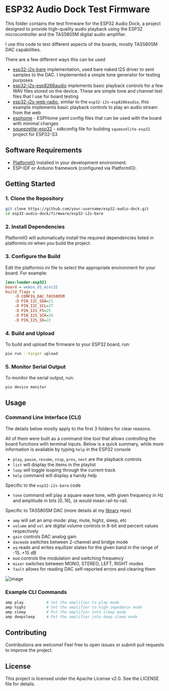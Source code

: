 # ESP32 Audio Dock Test Firmware

This folder contains the test firmware for the ESP32 Audio Dock, a project designed to provide high-quality audio playback using the ESP32 microcontroller and the TAS5805M digital audio amplifier.

I use this code to test different aspects of the boards, mostly TAS5805M DAC capabilities.

There are a few different ways this can be used
- [esp32-i2s-bare](/esp32-i2s-bare/) implementation, used bare naked I2S driver to sent samples to the DAC. I implemented a simple tone generator for testing purposes
- [esp32-i2s-esp8266audio](/esp32-i2s-esp8266audio/) implements basic playback controls for a few WAV files stored on the device. These are simple tone and channel test files that I use for board testing
- [esp32-i2s-web-radio](/esp32-i2s-web-radio/), similar to the `esp32-i2s-esp8266audio`, this example implements basic playback controls to play an audio stream from the web
- [esphome](/esphome/) - ESPHome yaml config files that can be used with the board with minimal changes
- [squeezelite-esp32](/squeezelite-esp32/) - sdkconfig file for building `squeezelite-esp32` project for ESP32-S3

## Software Requirements

- [PlatformIO](https://platformio.org/) installed in your development environment.
- ESP-IDF or Arduino framework (configured via PlatformIO).

## Getting Started

### 1. Clone the Repository

```bash
git clone https://github.com/your-username/esp32-audio-dock.git
cd esp32-audio-dock/firmware/esp32-i2s-bare
```

### 2. Install Dependencies

PlatformIO will automatically install the required dependencies listed in platformio.ini when you build the project.

### 3. Configure the Build

Edit the platformio.ini file to select the appropriate environment for your board. For example:

```ini
[env:louder-esp32]
board = wemos_d1_mini32
build_flags =
    -D CONFIG_DAC_TAS5805M
    -D PIN_I2C_SDA=21
    -D PIN_I2C_SCL=27
    -D PIN_I2S_FS=25
    -D PIN_I2S_SCK=26
    -D PIN_I2S_SD=22
```

### 4. Build and Upload

To build and upload the firmware to your ESP32 board, run:

```bash
pio run --target upload
```

### 5. Monitor Serial Output

To monitor the serial output, run:

```bash
pio device monitor
```

## Usage

### Command Line Interface (CLI)

The details below mostly apply to the first 3 folders for clear reasons.

All of them were built as a command-line tool that allows controlling the board functions with terminal inputs. Below is a quick summary, while more information is available by typing `help` in the ESP32 console

- `play`, `pause`, `resume`, `stop`, `prev`, `next` are the playback controls
- `list` will display the items in the playlist
- `loop` will toggle looping through the current track
- `help` command will display a handy help

Specific to the `esp32-i2s-bare` code
- `tone` command will play a square wave tone, with given frequency in Hz and amplitude in bits [0..16], `16` would mean rail-to-rail.

Specific to TAS5805M DAC (more details at my [library](https://github.com/sonocotta/esp32-tas5805m-dac) repo)
- `amp` will set an amp mode: play, mute, highz, sleep, etc
- `volume` and `vol` are digital volume controls in 8-bit and percent values respectively
- `gain` controls DAC analog gain
- `dacmode` switches between 2-channel and bridge mode
- `eq` reads and writes equilizer states for the given band in the range of -15..+15 dB
- `mod` controls the modulation and switching frequency
- `mixer` switches between MONO, STEREO, LEFT, RIGHT modes
- `fault` allows for reading DAC self-reported errors and clearing them

![image](https://github.com/user-attachments/assets/83bab272-22bd-4fff-a174-ef4a81678c3e)

### Example CLI Commands

```bash
amp play          # Set the amplifier to play mode
amp highz         # Set the amplifier to high-impedance mode
amp sleep         # Put the amplifier into sleep mode
amp deepsleep     # Put the amplifier into deep sleep mode
```

## Contributing

Contributions are welcome! Feel free to open issues or submit pull requests to improve the project.

## License

This project is licensed under the Apache License v2.0. See the LICENSE file for details.
